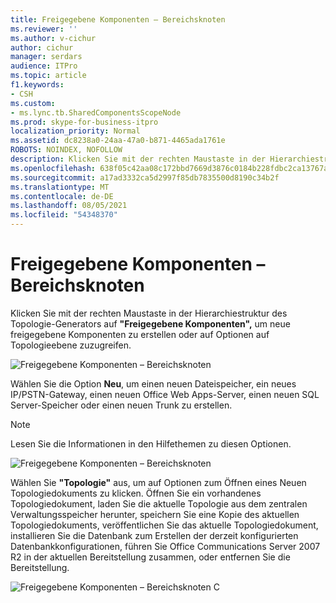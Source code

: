 ```yaml
---
title: Freigegebene Komponenten – Bereichsknoten
ms.reviewer: ''
ms.author: v-cichur
author: cichur
manager: serdars
audience: ITPro
ms.topic: article
f1.keywords:
- CSH
ms.custom:
- ms.lync.tb.SharedComponentsScopeNode
ms.prod: skype-for-business-itpro
localization_priority: Normal
ms.assetid: dc8238a0-24aa-47a0-b871-4465ada1761e
ROBOTS: NOINDEX, NOFOLLOW
description: Klicken Sie mit der rechten Maustaste in der Hierarchiestruktur des Topologie-Generators auf "Freigegebene Komponenten", um neue freigegebene Komponenten zu erstellen oder auf Optionen auf Topologieebene zuzugreifen.
ms.openlocfilehash: 638f05c42aa08c172bbd7669d3876c0184b228fdbc2ca13767a5fdd99ebd5c26
ms.sourcegitcommit: a17ad3332ca5d2997f85db7835500d8190c34b2f
ms.translationtype: MT
ms.contentlocale: de-DE
ms.lasthandoff: 08/05/2021
ms.locfileid: "54348370"
---
```

# <a name="shared-components-scope-node"></a>Freigegebene Komponenten – Bereichsknoten
 
Klicken Sie mit der rechten Maustaste in der Hierarchiestruktur des Topologie-Generators auf **"Freigegebene Komponenten",** um neue freigegebene Komponenten zu erstellen oder auf Optionen auf Topologieebene zuzugreifen.
  
![Freigegebene Komponenten – Bereichsknoten](../../../media/Shared_Components_Scope_Node.jpg)
  
Wählen Sie die Option **Neu**, um einen neuen Dateispeicher, ein neues IP/PSTN-Gateway, einen neuen Office Web Apps-Server, einen neuen SQL Server-Speicher oder einen neuen Trunk zu erstellen.
  
> [!NOTE]
> Lesen Sie die Informationen in den Hilfethemen zu diesen Optionen. 
  
![Freigegebene Komponenten – Bereichsknoten](../../../media/Shared_Components_Scope_NodeB.jpg)
  
Wählen Sie **"Topologie"** aus, um auf Optionen zum Öffnen eines Neuen Topologiedokuments zu klicken. Öffnen Sie ein vorhandenes Topologiedokument, laden Sie die aktuelle Topologie aus dem zentralen Verwaltungsspeicher herunter, speichern Sie eine Kopie des aktuellen Topologiedokuments, veröffentlichen Sie das aktuelle Topologiedokument, installieren Sie die Datenbank zum Erstellen der derzeit konfigurierten Datenbankkonfigurationen, führen Sie Office Communications Server 2007 R2 in der aktuellen Bereitstellung zusammen, oder entfernen Sie die Bereitstellung.
  
![Freigegebene Komponenten – Bereichsknoten C](../../../media/Shared_Components_Scope_NodeC.jpg)
  

